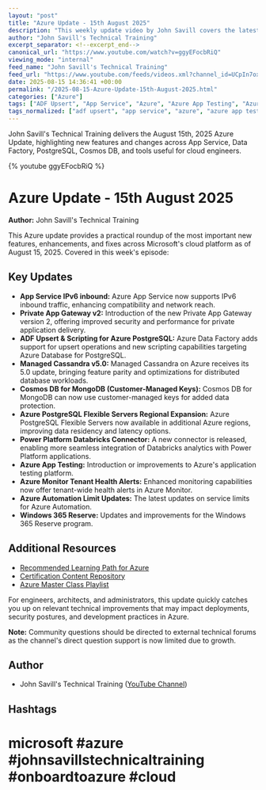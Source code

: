 ```yaml
---
layout: "post"
title: "Azure Update - 15th August 2025"
description: "This weekly update video by John Savill covers the latest Azure news and features as of August 15, 2025. Highlights include updates to App Service (IPv6 inbound), Private App Gateway v2, ADF upsert and scripting for Azure PostgreSQL, Managed Cassandra, Cosmos DB enhancements, Azure App Testing, Azure Monitor health alerts, Azure Automation, and more. The video targets Azure practitioners and delivers concise, actionable updates on new Azure services, tools, and platform changes."
author: "John Savill's Technical Training"
excerpt_separator: <!--excerpt_end-->
canonical_url: "https://www.youtube.com/watch?v=ggyEFocbRiQ"
viewing_mode: "internal"
feed_name: "John Savill's Technical Training"
feed_url: "https://www.youtube.com/feeds/videos.xml?channel_id=UCpIn7ox7j7bH_OFj7tYouOQ"
date: 2025-08-15 14:36:41 +00:00
permalink: "/2025-08-15-Azure-Update-15th-August-2025.html"
categories: ["Azure"]
tags: ["ADF Upsert", "App Service", "Azure", "Azure App Testing", "Azure Automation", "Azure Cloud", "Azure Data Factory", "Azure Monitor", "Azure PostgreSQL", "Azure Updates", "Cloud", "Cosmos DB For MongoDB", "Customer Managed Keys", "Databricks Connector", "IPv6", "Managed Cassandra V5.0", "Microsoft", "Microsoft Azure", "Power Platform", "Private App Gateway V2", "Tenant Health Alerts", "Videos"]
tags_normalized: ["adf upsert", "app service", "azure", "azure app testing", "azure automation", "azure cloud", "azure data factory", "azure monitor", "azure postgresql", "azure updates", "cloud", "cosmos db for mongodb", "customer managed keys", "databricks connector", "ipv6", "managed cassandra v5dot0", "microsoft", "microsoft azure", "power platform", "private app gateway v2", "tenant health alerts", "videos"]
---
```


John Savill's Technical Training delivers the August 15th, 2025 Azure Update, highlighting new features and changes across App Service, Data Factory, PostgreSQL, Cosmos DB, and tools useful for cloud engineers.<!--excerpt_end-->

{% youtube ggyEFocbRiQ %}

# Azure Update - 15th August 2025

**Author:** John Savill's Technical Training

This Azure update provides a practical roundup of the most important new features, enhancements, and fixes across Microsoft's cloud platform as of August 15, 2025. Covered in this week's episode:

## Key Updates

- **App Service IPv6 inbound:** Azure App Service now supports IPv6 inbound traffic, enhancing compatibility and network reach.
- **Private App Gateway v2:** Introduction of the new Private App Gateway version 2, offering improved security and performance for private application delivery.
- **ADF Upsert & Scripting for Azure PostgreSQL:** Azure Data Factory adds support for upsert operations and new scripting capabilities targeting Azure Database for PostgreSQL.
- **Managed Cassandra v5.0:** Managed Cassandra on Azure receives its 5.0 update, bringing feature parity and optimizations for distributed database workloads.
- **Cosmos DB for MongoDB (Customer-Managed Keys):** Cosmos DB for MongoDB can now use customer-managed keys for added data protection.
- **Azure PostgreSQL Flexible Servers Regional Expansion:** Azure PostgreSQL Flexible Servers now available in additional Azure regions, improving data residency and latency options.
- **Power Platform Databricks Connector:** A new connector is released, enabling more seamless integration of Databricks analytics with Power Platform applications.
- **Azure App Testing:** Introduction or improvements to Azure's application testing platform.
- **Azure Monitor Tenant Health Alerts:** Enhanced monitoring capabilities now offer tenant-wide health alerts in Azure Monitor.
- **Azure Automation Limit Updates:** The latest updates on service limits for Azure Automation.
- **Windows 365 Reserve:** Updates and improvements for the Windows 365 Reserve program.

## Additional Resources

- [Recommended Learning Path for Azure](https://learn.onboardtoazure.com)
- [Certification Content Repository](https://github.com/johnthebrit/CertificationMaterials)
- [Azure Master Class Playlist](https://youtube.com/playlist?list=PLlVtbbG169nEv7jSfOVmQGRp9wAoAM0Ks)

For engineers, architects, and administrators, this update quickly catches you up on relevant technical improvements that may impact deployments, security postures, and development practices in Azure.

**Note:** Community questions should be directed to external technical forums as the channel's direct question support is now limited due to growth.

## Author

- John Savill's Technical Training ([YouTube Channel](https://www.youtube.com/channel/UCpIn7ox7j7bH_OFj7tYouOQ))

## Hashtags

# microsoft #azure #johnsavillstechnicaltraining #onboardtoazure #cloud
